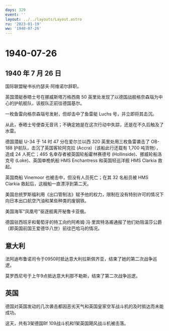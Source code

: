 ```yaml
---
days: 329
event: ''
layout: ../../layouts/Layout.astro
ru: '2023-01-19'
ww: '1940-07-26'
---
```


# 1940-07-26

## 1940 年 7 月 26 日

国际联盟秘书长约瑟夫·阿维诺尔辞职。

英国潜艇泰晤士号在挪威斯塔万格西南 50
英里处发现了以德国战舰格奈森瑙为中心的护航舰队，该舰队正前往德国基尔。

一枚鱼雷向格奈森瑙号发射，但却击中了鱼雷艇 Luchs 号，并立即将其击沉。

从此，泰晤士号便杳无音讯；不确定她是在这次行动中失踪，还是在不久后触及了水雷。

德国潜艇 U-34 于 14 时 47 分在爱尔兰以西 320 英里处用三枚鱼雷袭击了
OB-188 护航队，击沉了英国客轮阿克拉 (Accra)（该船此行还载有 1,700
吨货物），造成 24 人死亡；465 名幸存者被英国轮船霍林赛德号
(Hollinside)、挪威轮船洛克号 (Loke)、英国单桅帆船 HMS Enchantress
和英国轻巡洋舰 HMS Clarkia 救起。

英国商船 Vinemoor 也被击中，但没有人员死亡；在其 32 名船员被 HMS Clarkia
救起后，这艘船一直漂浮到第二天。

美国总统罗斯福利用《出口管制法》赋予他的权力，限制在没有特别许可的情况下向日本出口航空汽油和某些种类的废钢铁。

美国海军"凤凰号"驱逐舰离开秘鲁卡亚俄。

德国驻西班牙和葡萄牙的特工向约阿希姆·冯·里宾特洛甫通报了他们劝阻温莎公爵（即英国前国王爱德华八世）前往巴哈马的情况。

## 意大利

法阿迪布鲁诺司令于0950时抵达意大利拉斯佩齐亚，结束了她的第二次战争巡逻。

莫罗西尼号于上午9点抵达意大利那不勒斯，结束了第二次战争巡逻。

## 英国

德国对英国发动的几次袭击都因恶劣天气和英国皇家空军战斗机的及时抵达而未能成功。

这天，共有3架德国Bf 109战斗机和1架英国飓风战斗机被击落。